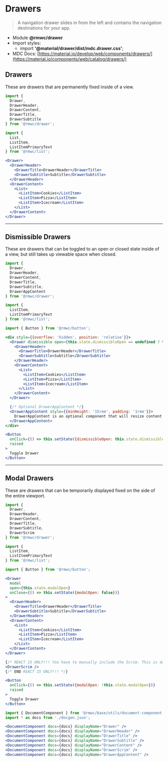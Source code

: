 # Drawers

> A navigation drawer slides in from the left and contains the navigation destinations for your app.

- Module **@rmwc/drawer**
- Import styles:
  - import **'@material/drawer/dist/mdc.drawer.css'**;
- MDC Docs: [https://material.io/develop/web/components/drawers/](https://material.io/components/web/catalog/drawers/)

## Drawers

These are drawers that are permanently fixed inside of a view.

```jsx render
import {
  Drawer,
  DrawerHeader,
  DrawerContent,
  DrawerTitle,
  DrawerSubtitle
} from '@rmwc/drawer';

import {
  List,
  ListItem,
  ListItemPrimaryText
} from '@rmwc/list';

<Drawer>
  <DrawerHeader>
    <DrawerTitle>DrawerHeader</DrawerTitle>
    <DrawerSubtitle>Subtitle</DrawerSubtitle>
  </DrawerHeader>
  <DrawerContent>
    <List>
      <ListItem>Cookies</ListItem>
      <ListItem>Pizza</ListItem>
      <ListItem>Icecream</ListItem>
    </List>
  </DrawerContent>
</Drawer>
```

---

## Dismissible Drawers

These are drawers that can be toggled to an open or closed state inside of a view, but still takes up viewable space when closed.

```jsx render
import {
  Drawer,
  DrawerHeader,
  DrawerContent,
  DrawerTitle,
  DrawerSubtitle,
  DrawerAppContent
} from '@rmwc/drawer';

import {
  ListItem,
  ListItemPrimaryText
} from '@rmwc/list';

import { Button } from '@rmwc/button';

<div style={{overflow: 'hidden', position: 'relative'}}>
  <Drawer dismissible open={this.state.dismissibleOpen == undefined ? true : this.state.dismissibleOpen}>
    <DrawerHeader>
      <DrawerTitle>DrawerHeader</DrawerTitle>
      <DrawerSubtitle>Subtitle</DrawerSubtitle>
    </DrawerHeader>
    <DrawerContent>
      <List>
        <ListItem>Cookies</ListItem>
        <ListItem>Pizza</ListItem>
        <ListItem>Icecream</ListItem>
      </List>
    </DrawerContent>
  </Drawer>

  {/* Optional DrawerAppContent */}
  <DrawerAppContent style={{minHeight: '15rem', padding: '1rem'}}>
    DrawerAppContent is an optional component that will resize content when the dismissible drawer is open and closed. It must be placed directly after the Drawer component.
  </DrawerAppContent>
</div>

<Button
  onClick={() => this.setState({dismissibleOpen: this.state.dismissibleOpen === undefined ? false : !this.state.dismissibleOpen})}
  raised
>
  Toggle Drawer
</Button>
```

---

## Modal Drawers

These are drawers that can be temporarily displayed fixed on the side of the entire viewport.

```jsx render
import {
  Drawer,
  DrawerHeader,
  DrawerContent,
  DrawerTitle,
  DrawerSubtitle,
  DrawerScrim
} from '@rmwc/drawer';

import {
  ListItem,
  ListItemPrimaryText
} from '@rmwc/list';

import { Button } from '@rmwc/button';

<Drawer
  modal
  open={this.state.modalOpen}
  onClose={() => this.setState({modalOpen: false})}
>
  <DrawerHeader>
    <DrawerTitle>DrawerHeader</DrawerTitle>
    <DrawerSubtitle>Subtitle</DrawerSubtitle>
  </DrawerHeader>
  <DrawerContent>
    <List>
      <ListItem>Cookies</ListItem>
      <ListItem>Pizza</ListItem>
      <ListItem>Icecream</ListItem>
    </List>
  </DrawerContent>
</Drawer>

{/* REACT 15 ONLY!!! You have to manually include the Scrim. This is done for you in React 16. */}
<DrawerScrim />
{/* END REACT 15 ONLY!!! */}

<Button
  onClick={() => this.setState({modalOpen: !this.state.modalOpen})}
  raised
>
  Toggle Drawer
</Button>
```

```jsx renderOnly
import { DocumentComponent } from '@rmwc/base/utils/document-component';
import * as docs from './docgen.json';

<DocumentComponent docs={docs} displayName="Drawer" />
<DocumentComponent docs={docs} displayName="DrawerHeader" />
<DocumentComponent docs={docs} displayName="DrawerTitle" />
<DocumentComponent docs={docs} displayName="DrawerSubtitle" />
<DocumentComponent docs={docs} displayName="DrawerContent" />
<DocumentComponent docs={docs} displayName="DrawerScrim" />
<DocumentComponent docs={docs} displayName="DrawerAppContent" />
```
